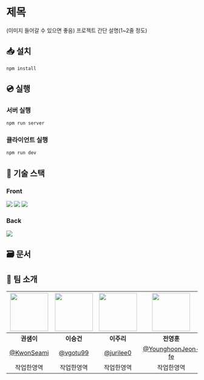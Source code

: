 # 제목
(이미지 들어갈 수 있으면 좋음)
프로젝트 간단 설명(1~2줄 정도)

## 📥 설치
```bash
npm install
```

## 💿 실행
### 서버 실행
```bash
npm run server
```
### 클라이언트 실행
```bash
npm run dev
```

## 🔨 기술 스택
### Front
<img src="https://img.shields.io/badge/html5-E34F26?style=for-the-badge&logo=html5&logoColor=white"> <img src="https://img.shields.io/badge/css3-1572B6?style=for-the-badge&logo=css3&logoColor=white"> <img src="https://img.shields.io/badge/javascript-F7DF1E?style=for-the-badge&logo=javascript&logoColor=black">

### Back
<img src="https://img.shields.io/badge/node.js-5FA04E?style=for-the-badge&logo=nodedotjs&logoColor=white">

## 🗃️ 문서


## 🙌 팀 소개
| <img width="100px" src="https://avatars.githubusercontent.com/u/56241150?v=4" style="max-width: 100%;"> | <img width="100px" src="https://avatars.githubusercontent.com/u/175666538?v=4" style="max-width: 100%;"> | <img width="100px" src="https://avatars.githubusercontent.com/u/182174995?v=4" style="max-width: 100%;"> | <img width="100px" src="https://avatars.githubusercontent.com/u/182200395?v=4" style="max-width: 100%;"> |
| :---: | :---: | :---: | :---: |
| **권샘이** | **이승건** | **이주리** | **전영훈** |
| [@KwonSeami](https://github.com/KwonSeami) | [@vgotu99](https://github.com/vgotu99) | [@jurilee0](https://github.com/jurilee0) | [@YounghoonJeon-fe](https://github.com/YounghoonJeon-fe) |
| 작업한영역 | 작업한영역 | 작업한영역 | 작업한영역 |